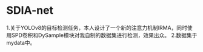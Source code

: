 # SDIA-net
1.关于YOLOv8的目标检测任务，本人设计了一个新的注意力机制IRMA，同时使用SPD卷积和DySample模块对我自制的数据集进行检测，效果出众。
2.数据集于mydata中。
